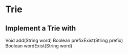 # Trie

## Implement a Trie with 

Void add(String word) 
Boolean prefixExist(String prefix)  
Boolean wordExist(String word)  
